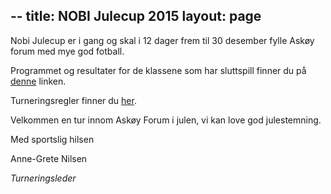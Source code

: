 --
title: NOBI Julecup 2015
layout: page
---

Nobi Julecup er i gang og skal i 12 dager frem til 30 desember fylle Askøy forum med mye god fotball. 

Programmet og resultater for de klassene som har sluttspill finner du på [denne](http://www.profixio.com/resultater/nobijulecup2015/d) linken.

Turneringsregler finner du [her](http://www.askoyfk.no/julecup/turneringsregler.pdf).

Velkommen en tur innom Askøy Forum i julen, vi kan love god julestemning.

Med sportslig hilsen 

Anne-Grete Nilsen

*Turneringsleder*
